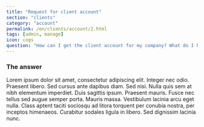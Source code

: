 ```yaml
---
title: "Request for client account"
section: "clients"
category: "account"
permalink: /en/clients/account/2.html
tags: [admin, manage]
icon: cogs
question: "How can I get the client account for my company? What do I have to do in order to get such access?"
---
```


### <i class="pe-anchor pe-fw"></i> The answer

Lorem ipsum dolor sit amet, consectetur adipiscing elit. Integer nec odio. Praesent libero. Sed cursus ante dapibus diam. Sed nisi. Nulla quis sem at nibh elementum imperdiet. Duis sagittis ipsum. Praesent mauris. Fusce nec tellus sed augue semper porta. Mauris massa. Vestibulum lacinia arcu eget nulla. Class aptent taciti sociosqu ad litora torquent per conubia nostra, per inceptos himenaeos. Curabitur sodales ligula in libero. Sed dignissim lacinia nunc.
